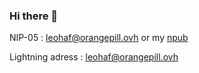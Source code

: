 ### Hi there 🧡

NIP-05 : leohaf@orangepill.ovh or my [npub](https://snort.social/p/npub1ywjjp4dup38veklgw44p2d24n9yze8e4u4gpxwm49ka6rjvyu9dsfg6ejf)

Lightning adress : leohaf@orangepill.ovh
